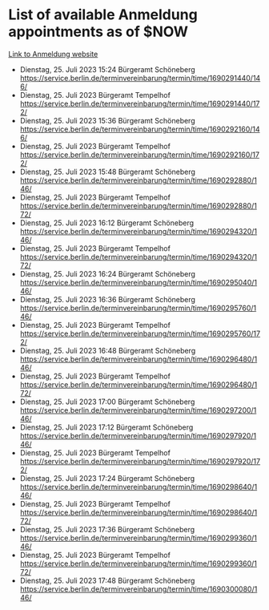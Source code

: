 # List of available Anmeldung appointments as of $NOW
[Link to Anmeldung website](https://service.berlin.de/terminvereinbarung/termin/tag.php?termin=1&anliegen[]=120686&dienstleisterlist=122210,122217,327316,122219,327312,122227,327314,122231,327346,122243,327348,122254,122252,329742,122260,329745,122262,329748,122271,327278,122273,327274,122277,327276,330436,122280,327294,122282,327290,122284,327292,122291,327270,122285,327266,122286,327264,122296,327268,150230,329760,122297,327286,122294,327284,122312,329763,122314,329775,122304,327330,122311,327334,122309,327332,317869,122281,327352,122279,329772,122283,122276,327324,122274,327326,122267,329766,122246,327318,122251,327320,122257,327322,122208,327298,122226,327300&herkunft=http%3A%2F%2Fservice.berlin.de%2Fdienstleistung%2F120686%2F)
- Dienstag, 25. Juli 2023 15:24 Bürgeramt Schöneberg https://service.berlin.de/terminvereinbarung/termin/time/1690291440/146/
- Dienstag, 25. Juli 2023  Bürgeramt Tempelhof https://service.berlin.de/terminvereinbarung/termin/time/1690291440/172/
- Dienstag, 25. Juli 2023 15:36 Bürgeramt Schöneberg https://service.berlin.de/terminvereinbarung/termin/time/1690292160/146/
- Dienstag, 25. Juli 2023  Bürgeramt Tempelhof https://service.berlin.de/terminvereinbarung/termin/time/1690292160/172/
- Dienstag, 25. Juli 2023 15:48 Bürgeramt Schöneberg https://service.berlin.de/terminvereinbarung/termin/time/1690292880/146/
- Dienstag, 25. Juli 2023  Bürgeramt Tempelhof https://service.berlin.de/terminvereinbarung/termin/time/1690292880/172/
- Dienstag, 25. Juli 2023 16:12 Bürgeramt Schöneberg https://service.berlin.de/terminvereinbarung/termin/time/1690294320/146/
- Dienstag, 25. Juli 2023  Bürgeramt Tempelhof https://service.berlin.de/terminvereinbarung/termin/time/1690294320/172/
- Dienstag, 25. Juli 2023 16:24 Bürgeramt Schöneberg https://service.berlin.de/terminvereinbarung/termin/time/1690295040/146/
- Dienstag, 25. Juli 2023 16:36 Bürgeramt Schöneberg https://service.berlin.de/terminvereinbarung/termin/time/1690295760/146/
- Dienstag, 25. Juli 2023  Bürgeramt Tempelhof https://service.berlin.de/terminvereinbarung/termin/time/1690295760/172/
- Dienstag, 25. Juli 2023 16:48 Bürgeramt Schöneberg https://service.berlin.de/terminvereinbarung/termin/time/1690296480/146/
- Dienstag, 25. Juli 2023  Bürgeramt Tempelhof https://service.berlin.de/terminvereinbarung/termin/time/1690296480/172/
- Dienstag, 25. Juli 2023 17:00 Bürgeramt Schöneberg https://service.berlin.de/terminvereinbarung/termin/time/1690297200/146/
- Dienstag, 25. Juli 2023 17:12 Bürgeramt Schöneberg https://service.berlin.de/terminvereinbarung/termin/time/1690297920/146/
- Dienstag, 25. Juli 2023  Bürgeramt Tempelhof https://service.berlin.de/terminvereinbarung/termin/time/1690297920/172/
- Dienstag, 25. Juli 2023 17:24 Bürgeramt Schöneberg https://service.berlin.de/terminvereinbarung/termin/time/1690298640/146/
- Dienstag, 25. Juli 2023  Bürgeramt Tempelhof https://service.berlin.de/terminvereinbarung/termin/time/1690298640/172/
- Dienstag, 25. Juli 2023 17:36 Bürgeramt Schöneberg https://service.berlin.de/terminvereinbarung/termin/time/1690299360/146/
- Dienstag, 25. Juli 2023  Bürgeramt Tempelhof https://service.berlin.de/terminvereinbarung/termin/time/1690299360/172/
- Dienstag, 25. Juli 2023 17:48 Bürgeramt Schöneberg https://service.berlin.de/terminvereinbarung/termin/time/1690300080/146/
